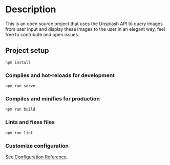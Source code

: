 # Description
This is an open source project that uses the Unsplash API to query images from user input and display these images to the user in an elegant way, feel free to contribute and open issues.

## Project setup
```
npm install
```

### Compiles and hot-reloads for development
```
npm run serve
```

### Compiles and minifies for production
```
npm run build
```

### Lints and fixes files
```
npm run lint
```

### Customize configuration
See [Configuration Reference](https://cli.vuejs.org/config/).
